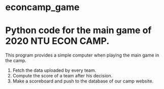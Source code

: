 # econcamp_game
# Python code for the main game of 2020 NTU ECON CAMP.

This program provides a simple computer when playing the main game in the camp.
1. Fetch the data uploaded by every team.
2. Compute the score of a team after his decision.
3. Make a scoreboard and push to the database of our camp website.
